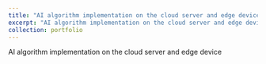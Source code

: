 ```yaml
---
title: "AI algorithm implementation on the cloud server and edge device"
excerpt: "AI algorithm implementation on the cloud server and edge device<br/><img src='/images/research3x.png'>"
collection: portfolio
---
```


AI algorithm implementation on the cloud server and edge device
